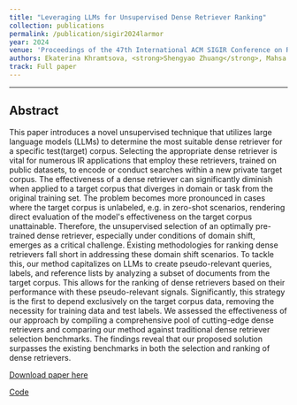 ```yaml
---
title: "Leveraging LLMs for Unsupervised Dense Retriever Ranking"
collection: publications
permalink: /publication/sigir2024larmor
year: 2024
venue: 'Proceedings of the 47th International ACM SIGIR Conference on Research and Development in Information Retrieval (SIGIR ’24)'
authors: Ekaterina Khramtsova, <strong>Shengyao Zhuang</strong>, Mahsa Baktashmotlagh, and Guido Zuccon (<i class="fa fa-trophy" aria-hidden="true"> Best Paper Honorable Mention Award </i>)
track: Full paper
---
```

---

## Abstract
This paper introduces a novel unsupervised technique that utilizes large language models (LLMs) to determine the most suitable dense retriever for a specific test(target) corpus. Selecting the appropriate dense retriever is vital for numerous IR applications that employ these retrievers, trained on public datasets, to encode or conduct searches within a new private target corpus. The effectiveness of a dense retriever can significantly diminish when applied to a target corpus that diverges in domain or task from the original training set. The problem becomes more pronounced in cases where the target corpus is unlabeled, e.g. in zero-shot scenarios, rendering direct evaluation of the model's effectiveness on the target corpus unattainable. Therefore, the unsupervised selection of an optimally pre-trained dense retriever, especially under conditions of domain shift, emerges as a critical challenge. Existing methodologies for ranking dense retrievers fall short in addressing these domain shift scenarios.
To tackle this, our method capitalizes on LLMs to create pseudo-relevant queries, labels, and reference lists by analyzing a subset of documents from the target corpus. This allows for the ranking of dense retrievers based on their performance with these pseudo-relevant signals. Significantly, this strategy is the first to depend exclusively on the target corpus data, removing the necessity for training data and test labels. We assessed the effectiveness of our approach by compiling a comprehensive pool of cutting-edge dense retrievers and comparing our method against traditional dense retriever selection benchmarks. The findings reveal that our proposed solution surpasses the existing benchmarks in both the selection and ranking of dense retrievers.

[Download paper here](https://arxiv.org/pdf/2402.04853.pdf)

[Code](https://github.com/ielab/larmor)
